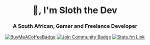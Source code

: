 <h1 align="center">👋, I'm Sloth the Dev</h1>
<h3 align="center">A South African, Gamer and Freelance Developer</h3>

<div align="center">
<a href="https://www.buymeacoffee.com/sloththedev"><img src="https://img.shields.io/badge/Buy%20Me%20a%20Coffee-ffdd00?style=for-the-badge&logo=buy-me-a-coffee&logoColor=black" alt="BuyMeACoffeeBadge"/></a>
<a href="https://discord.gg/wsTABaD47e"><img src="https://img.shields.io/badge/Join%20the%20Discord-%237289DA.svg?style=for-the-badge&logo=discord&logoColor=white" alt="Join Community Badge"/></a>
<a href="https://stats.fm/sloththedev"><img src="https://img.shields.io/badge/Stats.fm-1ED760?style=for-the-badge&logo=spotify&logoColor=white" alt="Stats.fm Link"/></a>
 

<!-- ![Github Stats](https://github-readme-stats.vercel.app/api/top-langs?username=michaelrosstarr&show_icons=true&locale=en&layout=compact&theme=radical)
![Github Stats](https://github-readme-stats.vercel.app/api?username=michaelrosstarr&show_icons=true&locale=en&theme=radical) -->
